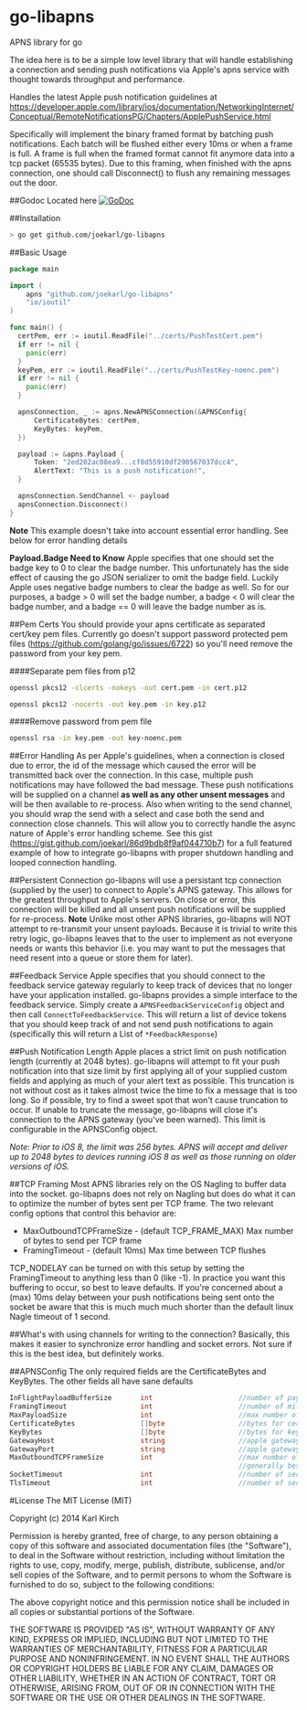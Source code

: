 go-libapns
==========

APNS library for go

The idea here is to be a simple low level library that will handle establishing a connection and sending push notifications via Apple's apns service with thought towards throughput and performance.

Handles the latest Apple push notification guidelines at https://developer.apple.com/library/ios/documentation/NetworkingInternet/Conceptual/RemoteNotificationsPG/Chapters/ApplePushService.html

Specifically will implement the binary framed format by batching push notifications. Each batch will be flushed either every 10ms or when a frame is full. A frame is full when the framed format cannot fit anymore data into a tcp packet (65535 bytes). Due to this framing, when finished with the apns connection, one should call Disconnect() to flush any remaining messages out the door.

##Godoc
Located here [![GoDoc](https://godoc.org/github.com/joekarl/go-libapns?status.svg)](https://godoc.org/github.com/joekarl/go-libapns)

##Installation

```bash
> go get github.com/joekarl/go-libapns
```

##Basic Usage
```go
package main

import (
    apns "github.com/joekarl/go-libapns"
    "io/ioutil"
)

func main() {
  certPem, err := ioutil.ReadFile("../certs/PushTestCert.pem")
  if err != nil {
    panic(err)
  }
  keyPem, err := ioutil.ReadFile("../certs/PushTestKey-noenc.pem")
  if err != nil {
    panic(err)
  }

  apnsConnection, _ := apns.NewAPNSConnection(&APNSConfig{
      CertificateBytes: certPem,
      KeyBytes: keyPem,
  })

  payload := &apns.Payload {
      Token: "2ed202ac08ea9...cf8d55910df290567037dcc4",
      AlertText: "This is a push notification!",
  }

  apnsConnection.SendChannel <- payload
  apnsConnection.Disconnect()
}
```
**Note** This example doesn't take into account essential error handling. See below for error handling details

**Payload.Badge Need to Know** Apple specifies that one should set the badge key to 0 to clear the badge number. This unfortunately has the side effect of causing the go JSON serializer to omit the badge field. Luckily Apple uses negative badge numbers to clear the badge as well. So for our purposes, a badge > 0 will set the badge number, a badge < 0 will clear the badge number, and a badge == 0 will leave the badge number as is.

##Pem Certs
You should provide your apns certificate as separated cert/key pem files. Currently go doesn't support password protected pem files (https://github.com/golang/go/issues/6722) so you'll need remove the password from your key pem.

####Separate pem files from p12
```sh
openssl pkcs12 -clcerts -nokeys -out cert.pem -in cert.p12

openssl pkcs12 -nocerts -out key.pem -in key.p12
```

####Remove password from pem file
```sh
openssl rsa -in key.pem -out key-noenc.pem
```

##Error Handling
As per Apple's guidelines, when a connection is closed due to error, the id of the message which caused the error will be transmitted back over the connection. In this case, multiple push notifications may have followed the bad message. These push notifications will be supplied on a channel **as well as any other unsent messages** and will be then available to re-process. Also when writing to the send channel, you should wrap the send with a select and case both the send and connection close channels. This will allow you to correctly handle the async nature of Apple's error handling scheme. See this gist (https://gist.github.com/joekarl/86d9bdb8f9af044710b7) for a full featured example of how to integrate go-libapns with proper shutdown handling and looped connection handling.

##Persistent Connection
go-libapns will use a persistant tcp connection (supplied by the user) to connect to Apple's APNS gateway. This allows for the greatest throughput to Apple's servers. On close or error, this connection will be killed and all unsent push notifications will be supplied for re-process. **Note** Unlike most other APNS libraries, go-libapns will NOT attempt to re-transmit your unsent payloads. Because it is trivial to write this retry logic, go-libapns leaves that to the user to implement as not everyone needs or wants this behavior (i.e. you may want to put the messages that need resent into a queue or store them for later).

##Feedback Service
Apple specifies that you should connect to the feedback service gateway regularly to keep track of devices that no longer have your application installed. go-libapns provides a simple interface to the feedback service. Simply create a `APNSFeedbackServiceConfig` object and then call `ConnectToFeedbackService`. This will return a list of device tokens that you should keep track of and not send push notifications to again (specifically this will return a List of `*FeedbackResponse`)


##Push Notification Length
Apple places a strict limit on push notification length (currently at 2048 bytes). go-libapns will attempt to fit your push notification into that size limit by first applying all of your supplied custom fields and applying as much of your alert text as possible. This truncation is not without cost as it takes almost twice the time to fix a message that is too long. So if possible, try to find a sweet spot that won't cause truncation to occur. If unable to truncate the message, go-libapns will close it's connection to the APNS gateway (you've been warned). This limit is configurable in the APNSConfig object.

_Note: Prior to iOS 8, the limit was 256 bytes. APNS will accept and deliver up to 2048 bytes to devices 
running iOS 8 as well as those running on older versions of iOS._

##TCP Framing
Most APNS libraries rely on the OS Nagling to buffer data into the socket. go-libapns does not rely on Nagling but does do what it can to optimize the number of bytes sent per TCP frame. The two relevant config options that control this behavior are:

* MaxOutboundTCPFrameSize - (default TCP_FRAME_MAX) Max number of bytes to send per TCP frame
* FramingTimeout - (default 10ms) Max time between TCP flushes

TCP_NODELAY can be turned on with this setup by setting the FramingTimeout to anything less than 0 (like -1). In practice you want this buffering to occur, so best to leave defaults. If you're concerned about a (max) 10ms delay between your push notifications being sent onto the socket be aware that this is much much much shorter than the default linux Nagle timeout of 1 second.

##What's with using channels for writing to the connection?
Basically, this makes it easier to synchronize error handling and socket errors. Not sure if this is the best idea, but definitely works.

##APNSConfig
The only required fields are the CertificateBytes and KeyBytes.
The other fields all have sane defaults

```go
InFlightPayloadBufferSize       int                     //number of payloads to keep for error purposes, defaults to 10000
FramingTimeout                  int                     //number of milliseconds between frame flushes, defaults to 10ms
MaxPayloadSize                  int                     //max number of bytes allowed in payload, defaults to 2048
CertificateBytes                []byte                  //bytes for cert.pem : required
KeyBytes                        []byte                  //bytes for key.pem : required
GatewayHost                     string                  //apple gateway, defaults to "gateway.push.apple.com"
GatewayPort                     string                  //apple gateway port, defaults to "2195"
MaxOutboundTCPFrameSize         int                     //max number of bytes to frame data to, defaults to TCP_FRAME_MAX
                                                        //generally best to NOT set this and use the default
SocketTimeout                   int                     //number of seconds to wait before bailing on a socket connection, defaults to no timeout
TlsTimeout                      int                     //number of seconds to wait before bailing on a tls handshake, defaults to 5 sec
```

#License
The MIT License (MIT)

Copyright (c) 2014 Karl Kirch

Permission is hereby granted, free of charge, to any person obtaining a copy
of this software and associated documentation files (the "Software"), to deal
in the Software without restriction, including without limitation the rights
to use, copy, modify, merge, publish, distribute, sublicense, and/or sell
copies of the Software, and to permit persons to whom the Software is
furnished to do so, subject to the following conditions:

The above copyright notice and this permission notice shall be included in all
copies or substantial portions of the Software.

THE SOFTWARE IS PROVIDED "AS IS", WITHOUT WARRANTY OF ANY KIND, EXPRESS OR
IMPLIED, INCLUDING BUT NOT LIMITED TO THE WARRANTIES OF MERCHANTABILITY,
FITNESS FOR A PARTICULAR PURPOSE AND NONINFRINGEMENT. IN NO EVENT SHALL THE
AUTHORS OR COPYRIGHT HOLDERS BE LIABLE FOR ANY CLAIM, DAMAGES OR OTHER
LIABILITY, WHETHER IN AN ACTION OF CONTRACT, TORT OR OTHERWISE, ARISING FROM,
OUT OF OR IN CONNECTION WITH THE SOFTWARE OR THE USE OR OTHER DEALINGS IN THE
SOFTWARE.
